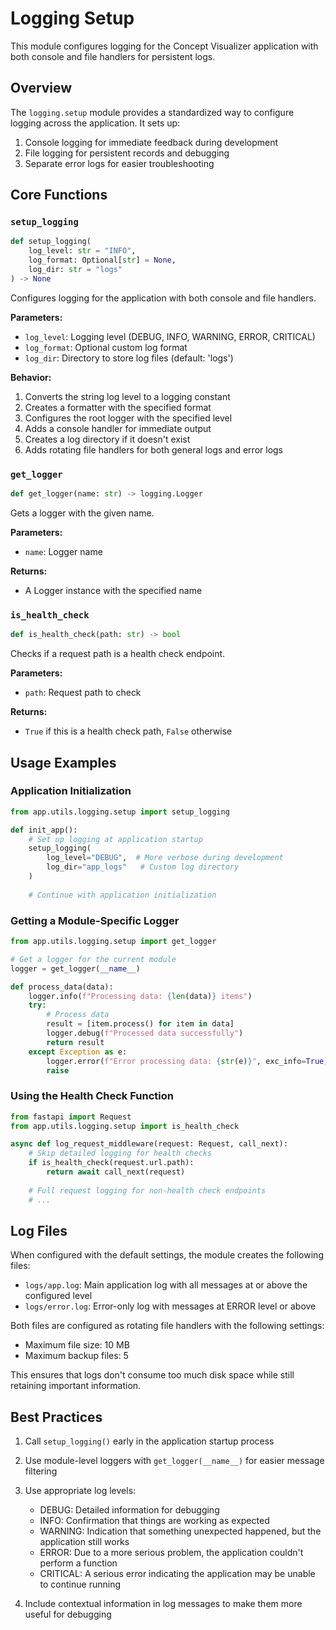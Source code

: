 # Logging Setup

This module configures logging for the Concept Visualizer application with both console and file handlers for persistent logs.

## Overview

The `logging.setup` module provides a standardized way to configure logging across the application. It sets up:

1. Console logging for immediate feedback during development
2. File logging for persistent records and debugging
3. Separate error logs for easier troubleshooting

## Core Functions

### `setup_logging`

```python
def setup_logging(
    log_level: str = "INFO",
    log_format: Optional[str] = None,
    log_dir: str = "logs"
) -> None
```

Configures logging for the application with both console and file handlers.

**Parameters:**
- `log_level`: Logging level (DEBUG, INFO, WARNING, ERROR, CRITICAL)
- `log_format`: Optional custom log format
- `log_dir`: Directory to store log files (default: 'logs')

**Behavior:**
1. Converts the string log level to a logging constant
2. Creates a formatter with the specified format
3. Configures the root logger with the specified level
4. Adds a console handler for immediate output
5. Creates a log directory if it doesn't exist
6. Adds rotating file handlers for both general logs and error logs

### `get_logger`

```python
def get_logger(name: str) -> logging.Logger
```

Gets a logger with the given name.

**Parameters:**
- `name`: Logger name

**Returns:**
- A Logger instance with the specified name

### `is_health_check`

```python
def is_health_check(path: str) -> bool
```

Checks if a request path is a health check endpoint.

**Parameters:**
- `path`: Request path to check

**Returns:**
- `True` if this is a health check path, `False` otherwise

## Usage Examples

### Application Initialization

```python
from app.utils.logging.setup import setup_logging

def init_app():
    # Set up logging at application startup
    setup_logging(
        log_level="DEBUG",  # More verbose during development
        log_dir="app_logs"   # Custom log directory
    )
    
    # Continue with application initialization
```

### Getting a Module-Specific Logger

```python
from app.utils.logging.setup import get_logger

# Get a logger for the current module
logger = get_logger(__name__)

def process_data(data):
    logger.info(f"Processing data: {len(data)} items")
    try:
        # Process data
        result = [item.process() for item in data]
        logger.debug(f"Processed data successfully")
        return result
    except Exception as e:
        logger.error(f"Error processing data: {str(e)}", exc_info=True)
        raise
```

### Using the Health Check Function

```python
from fastapi import Request
from app.utils.logging.setup import is_health_check

async def log_request_middleware(request: Request, call_next):
    # Skip detailed logging for health checks
    if is_health_check(request.url.path):
        return await call_next(request)
    
    # Full request logging for non-health check endpoints
    # ...
```

## Log Files

When configured with the default settings, the module creates the following files:

- `logs/app.log`: Main application log with all messages at or above the configured level
- `logs/error.log`: Error-only log with messages at ERROR level or above

Both files are configured as rotating file handlers with the following settings:
- Maximum file size: 10 MB
- Maximum backup files: 5

This ensures that logs don't consume too much disk space while still retaining important information.

## Best Practices

1. Call `setup_logging()` early in the application startup process
2. Use module-level loggers with `get_logger(__name__)` for easier message filtering
3. Use appropriate log levels:
   - DEBUG: Detailed information for debugging
   - INFO: Confirmation that things are working as expected
   - WARNING: Indication that something unexpected happened, but the application still works
   - ERROR: Due to a more serious problem, the application couldn't perform a function
   - CRITICAL: A serious error indicating the application may be unable to continue running

4. Include contextual information in log messages to make them more useful for debugging 